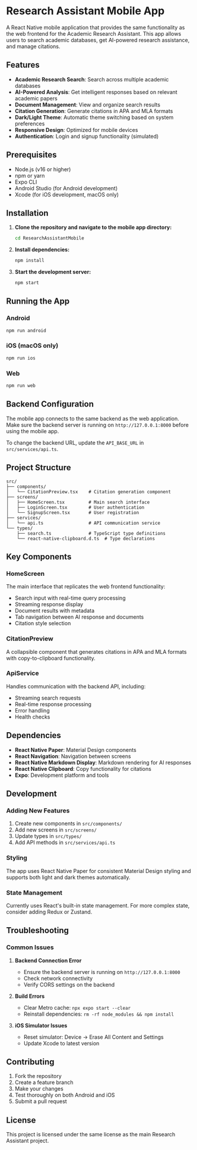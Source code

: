 # Research Assistant Mobile App

A React Native mobile application that provides the same functionality as the web frontend for the Academic Research Assistant. This app allows users to search academic databases, get AI-powered research assistance, and manage citations.

## Features

- **Academic Research Search**: Search across multiple academic databases
- **AI-Powered Analysis**: Get intelligent responses based on relevant academic papers
- **Document Management**: View and organize search results
- **Citation Generation**: Generate citations in APA and MLA formats
- **Dark/Light Theme**: Automatic theme switching based on system preferences
- **Responsive Design**: Optimized for mobile devices
- **Authentication**: Login and signup functionality (simulated)

## Prerequisites

- Node.js (v16 or higher)
- npm or yarn
- Expo CLI
- Android Studio (for Android development)
- Xcode (for iOS development, macOS only)

## Installation

1. **Clone the repository and navigate to the mobile app directory:**
   ```bash
   cd ResearchAssistantMobile
   ```

2. **Install dependencies:**
   ```bash
   npm install
   ```

3. **Start the development server:**
   ```bash
   npm start
   ```

## Running the App

### Android
```bash
npm run android
```

### iOS (macOS only)
```bash
npm run ios
```

### Web
```bash
npm run web
```

## Backend Configuration

The mobile app connects to the same backend as the web application. Make sure the backend server is running on `http://127.0.0.1:8000` before using the mobile app.

To change the backend URL, update the `API_BASE_URL` in `src/services/api.ts`.

## Project Structure

```
src/
├── components/
│   └── CitationPreview.tsx    # Citation generation component
├── screens/
│   ├── HomeScreen.tsx         # Main search interface
│   ├── LoginScreen.tsx        # User authentication
│   └── SignupScreen.tsx       # User registration
├── services/
│   └── api.ts                 # API communication service
└── types/
    ├── search.ts              # TypeScript type definitions
    └── react-native-clipboard.d.ts  # Type declarations
```

## Key Components

### HomeScreen
The main interface that replicates the web frontend functionality:
- Search input with real-time query processing
- Streaming response display
- Document results with metadata
- Tab navigation between AI response and documents
- Citation style selection

### CitationPreview
A collapsible component that generates citations in APA and MLA formats with copy-to-clipboard functionality.

### ApiService
Handles communication with the backend API, including:
- Streaming search requests
- Real-time response processing
- Error handling
- Health checks

## Dependencies

- **React Native Paper**: Material Design components
- **React Navigation**: Navigation between screens
- **React Native Markdown Display**: Markdown rendering for AI responses
- **React Native Clipboard**: Copy functionality for citations
- **Expo**: Development platform and tools

## Development

### Adding New Features
1. Create new components in `src/components/`
2. Add new screens in `src/screens/`
3. Update types in `src/types/`
4. Add API methods in `src/services/api.ts`

### Styling
The app uses React Native Paper for consistent Material Design styling and supports both light and dark themes automatically.

### State Management
Currently uses React's built-in state management. For more complex state, consider adding Redux or Zustand.

## Troubleshooting

### Common Issues

1. **Backend Connection Error**
   - Ensure the backend server is running on `http://127.0.0.1:8000`
   - Check network connectivity
   - Verify CORS settings on the backend

2. **Build Errors**
   - Clear Metro cache: `npx expo start --clear`
   - Reinstall dependencies: `rm -rf node_modules && npm install`

3. **iOS Simulator Issues**
   - Reset simulator: Device → Erase All Content and Settings
   - Update Xcode to latest version

## Contributing

1. Fork the repository
2. Create a feature branch
3. Make your changes
4. Test thoroughly on both Android and iOS
5. Submit a pull request

## License

This project is licensed under the same license as the main Research Assistant project. 